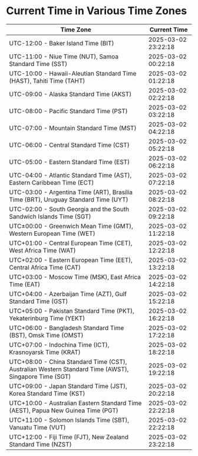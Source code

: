 # Current Time in Various Time Zones

| Time Zone | Current Time |
|-----------|--------------|
| UTC-12:00 - Baker Island Time (BIT) | 2025-03-02 23:22:18 |
| UTC-11:00 - Niue Time (NUT), Samoa Standard Time (SST) | 2025-03-02 00:22:18 |
| UTC-10:00 - Hawaii-Aleutian Standard Time (HAST), Tahiti Time (TAHT) | 2025-03-02 01:22:18 |
| UTC-09:00 - Alaska Standard Time (AKST) | 2025-03-02 02:22:18 |
| UTC-08:00 - Pacific Standard Time (PST) | 2025-03-02 03:22:18 |
| UTC-07:00 - Mountain Standard Time (MST) | 2025-03-02 04:22:18 |
| UTC-06:00 - Central Standard Time (CST) | 2025-03-02 05:22:18 |
| UTC-05:00 - Eastern Standard Time (EST) | 2025-03-02 06:22:18 |
| UTC-04:00 - Atlantic Standard Time (AST), Eastern Caribbean Time (ECT) | 2025-03-02 07:22:18 |
| UTC-03:00 - Argentina Time (ART), Brasília Time (BRT), Uruguay Standard Time (UYT) | 2025-03-02 08:22:18 |
| UTC-02:00 - South Georgia and the South Sandwich Islands Time (SGT) | 2025-03-02 09:22:18 |
| UTC±00:00 - Greenwich Mean Time (GMT), Western European Time (WET) | 2025-03-02 11:22:18 |
| UTC+01:00 - Central European Time (CET), West Africa Time (WAT) | 2025-03-02 12:22:18 |
| UTC+02:00 - Eastern European Time (EET), Central Africa Time (CAT) | 2025-03-02 13:22:18 |
| UTC+03:00 - Moscow Time (MSK), East Africa Time (EAT) | 2025-03-02 14:22:18 |
| UTC+04:00 - Azerbaijan Time (AZT), Gulf Standard Time (GST) | 2025-03-02 15:22:18 |
| UTC+05:00 - Pakistan Standard Time (PKT), Yekaterinburg Time (YEKT) | 2025-03-02 16:22:18 |
| UTC+06:00 - Bangladesh Standard Time (BST), Omsk Time (OMST) | 2025-03-02 17:22:18 |
| UTC+07:00 - Indochina Time (ICT), Krasnoyarsk Time (KRAT) | 2025-03-02 18:22:18 |
| UTC+08:00 - China Standard Time (CST), Australian Western Standard Time (AWST), Singapore Time (SGT) | 2025-03-02 19:22:18 |
| UTC+09:00 - Japan Standard Time (JST), Korea Standard Time (KST) | 2025-03-02 20:22:18 |
| UTC+10:00 - Australian Eastern Standard Time (AEST), Papua New Guinea Time (PGT) | 2025-03-02 22:22:18 |
| UTC+11:00 - Solomon Islands Time (SBT), Vanuatu Time (VUT) | 2025-03-02 22:22:18 |
| UTC+12:00 - Fiji Time (FJT), New Zealand Standard Time (NZST) | 2025-03-02 23:22:18 |
